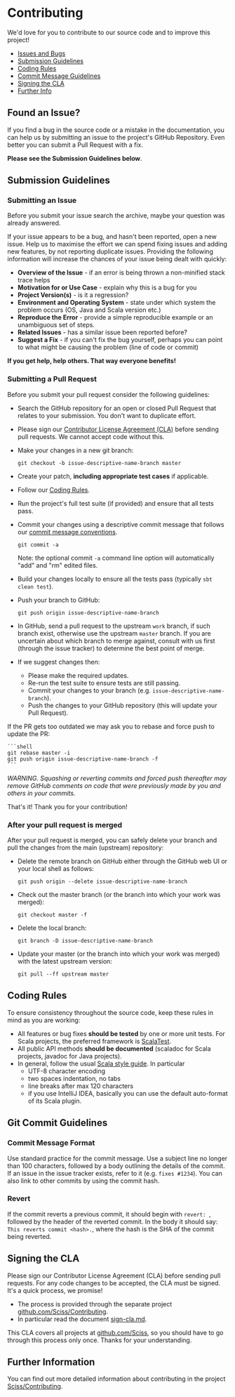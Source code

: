 # Contributing

We'd love for you to contribute to our source code and to improve this project!

 - [Issues and Bugs](#issue)
 - [Submission Guidelines](#submit)
 - [Coding Rules](#rules)
 - [Commit Message Guidelines](#commit)
 - [Signing the CLA](#cla)
 - [Further Info](#info)

## <a name="issue"></a> Found an Issue?

If you find a bug in the source code or a mistake in the documentation, you can help us by
submitting an issue to the project's GitHub Repository. Even better you can submit a Pull Request
with a fix.

__Please see the Submission Guidelines below__.

## <a name="submit"></a> Submission Guidelines

### Submitting an Issue

Before you submit your issue search the archive, maybe your question was already answered.

If your issue appears to be a bug, and hasn't been reported, open a new issue.
Help us to maximise the effort we can spend fixing issues and adding new
features, by not reporting duplicate issues. Providing the following information will increase the
chances of your issue being dealt with quickly:

- __Overview of the Issue__ - if an error is being thrown a non-minified stack trace helps
- __Motivation for or Use Case__ - explain why this is a bug for you
- __Project Version(s)__ - is it a regression?
- __Environment and Operating System__ - state under which system the problem occurs (OS, Java and Scala version etc.)
- __Reproduce the Error__ - provide a simple reproducible example or an unambiguous set of steps.
- __Related Issues__ - has a similar issue been reported before?
- __Suggest a Fix__ - if you can't fix the bug yourself, perhaps you can point to what might be
  causing the problem (line of code or commit)

__If you get help, help others. That way everyone benefits!__

### Submitting a Pull Request

Before you submit your pull request consider the following guidelines:

- Search the GitHub repository for an open or closed Pull Request
  that relates to your submission. You don't want to duplicate effort.
- Please sign our [Contributor License Agreement (CLA)](#cla) before sending pull
  requests. We cannot accept code without this.
- Make your changes in a new git branch:

     ```shell
     git checkout -b issue-descriptive-name-branch master
     ```

- Create your patch, __including appropriate test cases__ if applicable.
- Follow our [Coding Rules](#rules).
- Run the project's full test suite (if provided) and ensure that all tests pass.
- Commit your changes using a descriptive commit message that follows our
  [commit message conventions](#commit-message-format).

     ```shell
     git commit -a
     ```
  Note: the optional commit `-a` command line option will automatically "add" and "rm" edited files.

- Build your changes locally to ensure all the tests pass (typically `sbt clean test`).

- Push your branch to GitHub:

    ```shell
    git push origin issue-descriptive-name-branch
    ```

- In GitHub, send a pull request to the upstream `work` branch, if such branch exist, otherwise use the
  upstream `master` branch. If you are uncertain about which branch to merge against,
  consult with us first (through the issue tracker) to determine the best point of merge.
- If we suggest changes then:
    - Please make the required updates.
    - Re-run the test suite to ensure tests are still passing.
    - Commit your changes to your branch (e.g. `issue-descriptive-name-branch`).
    - Push the changes to your GitHub repository (this will update your Pull Request).

If the PR gets too outdated we may ask you to rebase and force push to update the PR:

    ```shell
    git rebase master -i
    git push origin issue-descriptive-name-branch -f
    ```

_WARNING. Squashing or reverting commits and forced push thereafter may remove GitHub comments
on code that were previously made by you and others in your commits._

That's it! Thank you for your contribution!

### After your pull request is merged

After your pull request is merged, you can safely delete your branch and pull the changes
from the main (upstream) repository:

- Delete the remote branch on GitHub either through the GitHub web UI or your local shell as follows:

    ```shell
    git push origin --delete issue-descriptive-name-branch
    ```

- Check out the master branch (or the branch into which your work was merged):

    ```shell
    git checkout master -f
    ```

- Delete the local branch:

    ```shell
    git branch -D issue-descriptive-name-branch
    ```

- Update your master (or the branch into which your work was merged) with the latest upstream version:

    ```shell
    git pull --ff upstream master
    ```

## <a name="rules"></a> Coding Rules

To ensure consistency throughout the source code, keep these rules in mind as you are working:

- All features or bug fixes __should be tested__ by one or more unit tests. For Scala projects, 
  the preferred framework is [ScalaTest](http://scalatest.org/).
- All public API methods __should be documented__ (scaladoc for Scala projects, javadoc for Java projects).
- In general, follow the usual [Scala style guide](http://docs.scala-lang.org/style/). In particular
    - UTF-8 character encoding
    - two spaces indentation, no tabs
    - line breaks after max 120 characters
    - if you use IntelliJ IDEA, basically you can use the default auto-format of its Scala plugin.

## <a name="commit"></a> Git Commit Guidelines

### Commit Message Format

Use standard practice for the commit message. Use a subject
line no longer than 100 characters, followed by a body
outlining the details of the commit. If an issue in the issue
tracker exists, refer to it (e.g. `fixes #1234`). You can
also link to other commits by using the commit hash.

### Revert

If the commit reverts a previous commit, it should begin with `revert: `, followed by the header of the 
reverted commit. In the body it should say: `This reverts commit <hash>.`, where the hash is the SHA of the 
commit being reverted.

## <a name="cla"></a> Signing the CLA

Please sign our Contributor License Agreement (CLA) before sending pull requests. For any code
changes to be accepted, the CLA must be signed. It's a quick process, we promise!

- The process is provided through the separate project
  [github.com/Sciss/Contributing](https://github.com/Sciss/Contributing).
- In particular read the document [sign-cla.md](https://github.com/Sciss/Contributing/blob/master/sign-cla.md).

This CLA covers all projects at [github.com/Sciss](https://github.com/Sciss), so you should have to go through
this process only once. Thanks for your understanding.

## <a name="info"></a> Further Information

You can find out more detailed information about contributing in the project
[Sciss/Contributing](https://github.com/Sciss/Contributing).
